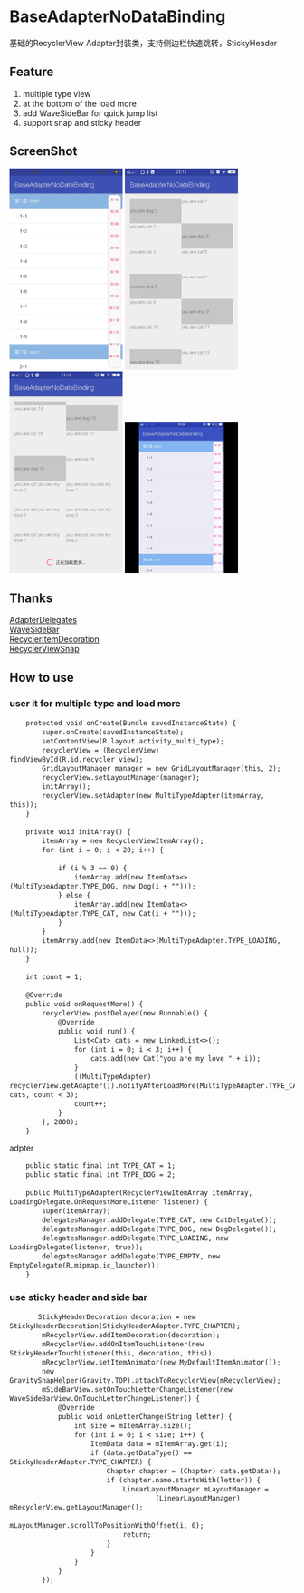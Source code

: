 # BaseAdapterNoDataBinding
基础的RecyclerView Adapter封装类，支持侧边栏快速跳转，StickyHeader
## Feature ##
1. multiple type view
2. at the bottom of the load more
3. add WaveSideBar for quick jump list
4. support snap and sticky header
## ScreenShot ##
<img src="screenshot/sticky_header.jpg" width=200></img> <img src="screenshot/multi_type.jpg" width=200></img> <img src="screenshot/load_more.jpg" width=200></img> <img src="screenshot/sticky_header.gif" width=200 ></img>
## Thanks ##
[AdapterDelegates](https://github.com/sockeqwe/AdapterDelegates)  
[WaveSideBar](https://github.com/Solartisan/WaveSideBar)  
[RecyclerItemDecoration](https://github.com/dinuscxj/RecyclerItemDecoration)  
[RecyclerViewSnap](https://github.com/rubensousa/RecyclerViewSnap)  
## How to use ##
### user it for multiple type and load more ###
```
    protected void onCreate(Bundle savedInstanceState) {
        super.onCreate(savedInstanceState);
        setContentView(R.layout.activity_multi_type);
        recyclerView = (RecyclerView) findViewById(R.id.recycler_view);
        GridLayoutManager manager = new GridLayoutManager(this, 2);
        recyclerView.setLayoutManager(manager);
        initArray();
        recyclerView.setAdapter(new MultiTypeAdapter(itemArray, this));
    }

    private void initArray() {
        itemArray = new RecyclerViewItemArray();
        for (int i = 0; i < 20; i++) {

            if (i % 3 == 0) {
                itemArray.add(new ItemData<>(MultiTypeAdapter.TYPE_DOG, new Dog(i + "")));
            } else {
                itemArray.add(new ItemData<>(MultiTypeAdapter.TYPE_CAT, new Cat(i + "")));
            }
        }
        itemArray.add(new ItemData<>(MultiTypeAdapter.TYPE_LOADING, null));
    }

    int count = 1;

    @Override
    public void onRequestMore() {
        recyclerView.postDelayed(new Runnable() {
            @Override
            public void run() {
                List<Cat> cats = new LinkedList<>();
                for (int i = 0; i < 3; i++) {
                    cats.add(new Cat("you are my love " + i));
                }
                ((MultiTypeAdapter) recyclerView.getAdapter()).notifyAfterLoadMore(MultiTypeAdapter.TYPE_CAT, cats, count < 3);
                count++;
            }
        }, 2000);
    }
```
adpter  
```
    public static final int TYPE_CAT = 1;
    public static final int TYPE_DOG = 2;

    public MultiTypeAdapter(RecyclerViewItemArray itemArray, LoadingDelegate.OnRequestMoreListener listener) {
        super(itemArray);
        delegatesManager.addDelegate(TYPE_CAT, new CatDelegate());
        delegatesManager.addDelegate(TYPE_DOG, new DogDelegate());
        delegatesManager.addDelegate(TYPE_LOADING, new LoadingDelegate(listener, true));
        delegatesManager.addDelegate(TYPE_EMPTY, new EmptyDelegate(R.mipmap.ic_launcher));
    }
```

### use sticky header and side bar ###
```
       StickyHeaderDecoration decoration = new StickyHeaderDecoration(StickyHeaderAdapter.TYPE_CHAPTER);
        mRecyclerView.addItemDecoration(decoration);
        mRecyclerView.addOnItemTouchListener(new StickyHeaderTouchListener(this, decoration, this));
        mRecyclerView.setItemAnimator(new MyDefaultItemAnimator());
        new GravitySnapHelper(Gravity.TOP).attachToRecyclerView(mRecyclerView);
        mSideBarView.setOnTouchLetterChangeListener(new WaveSideBarView.OnTouchLetterChangeListener() {
            @Override
            public void onLetterChange(String letter) {
                int size = mItemArray.size();
                for (int i = 0; i < size; i++) {
                    ItemData data = mItemArray.get(i);
                    if (data.getDataType() == StickyHeaderAdapter.TYPE_CHAPTER) {
                        Chapter chapter = (Chapter) data.getData();
                        if (chapter.name.startsWith(letter)) {
                            LinearLayoutManager mLayoutManager =
                                    (LinearLayoutManager) mRecyclerView.getLayoutManager();
                            mLayoutManager.scrollToPositionWithOffset(i, 0);
                            return;
                        }
                    }
                }
            }
        });
```